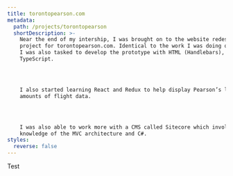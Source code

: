```yaml
---
title: torontopearson.com
metadata:
  path: /projects/torontopearson
  shortDescription: >-
    Near the end of my intership, I was brought on to the website redesign
    project for torontopearson.com. Identical to the work I was doing on Suncor,
    I was also tasked to develop the prototype with HTML (Handlebars), SCSS, and
    TypeScript.




    I also started learning React and Redux to help display Pearson’s large
    amounts of flight data.




    I was also able to work more with a CMS called Sitecore which involves
    knowledge of the MVC architecture and C#.
styles:
  reverse: false
---
```

Test

